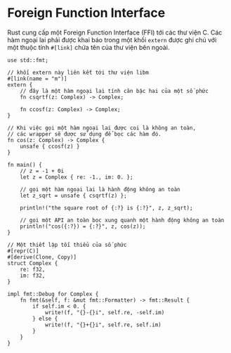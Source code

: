 # Foreign Function Interface

Rust cung cấp một Foreign Function Interface (FFI) tới các thư viện C. Các
hàm ngoại lai phải được khai báo trong một khối `extern` được ghi chú với một
thuộc tính `#[link]` chứa tên của thư viện bên ngoài.

```rust,ignore
use std::fmt;

// khối extern này liên kết tới thư viện libm
#[link(name = "m")]
extern {
    // đây là một hàm ngoại lai tính căn bậc hai của một số phức
    fn csqrtf(z: Complex) -> Complex;

    fn ccosf(z: Complex) -> Complex;
}

// Khi việc gọi một hàm ngoại lai được coi là không an toàn,
// các wrapper sẽ được sử dụng để bọc các hàm đó.
fn cos(z: Complex) -> Complex {
    unsafe { ccosf(z) }
}

fn main() {
    // z = -1 + 0i
    let z = Complex { re: -1., im: 0. };

    // gọi một hàm ngoại lai là hành động không an toàn
    let z_sqrt = unsafe { csqrtf(z) };

    println!("the square root of {:?} is {:?}", z, z_sqrt);

    // gọi một API an toàn bọc xung quanh một hành động không an toàn
    println!("cos({:?}) = {:?}", z, cos(z));
}

// Một thiết lập tối thiểu của số phức
#[repr(C)]
#[derive(Clone, Copy)]
struct Complex {
    re: f32,
    im: f32,
}

impl fmt::Debug for Complex {
    fn fmt(&self, f: &mut fmt::Formatter) -> fmt::Result {
        if self.im < 0. {
            write!(f, "{}-{}i", self.re, -self.im)
        } else {
            write!(f, "{}+{}i", self.re, self.im)
        }
    }
}
```